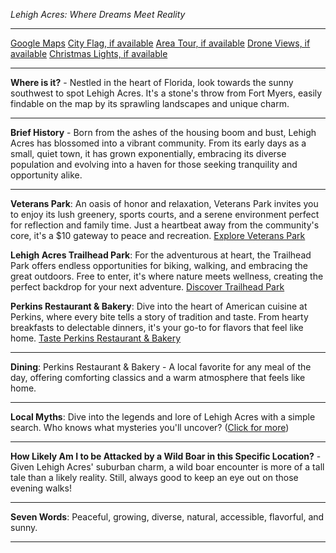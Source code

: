 *Lehigh Acres: Where Dreams Meet Reality*

---

[Google Maps](https://www.google.com/maps/place/Lehigh+Acres,+FL/data=!3m1!1e3)
[City Flag, if available](https://www.google.com/search?tbm=isch&q=Lehigh+Acres+FL+Flag+Picture)
[Area Tour, if available](https://www.youtube.com/results?search_query=Lehigh+Acres+FL+4k+tour)
[Drone Views, if available](https://www.youtube.com/results?search_query=Lehigh+Acres+FL+4k+drone)
[Christmas Lights, if available](https://www.youtube.com/results?search_query=Lehigh+Acres+FL+christmas+lights&sp=CAI%253D)

---

**Where is it?** - Nestled in the heart of Florida, look towards the sunny southwest to spot Lehigh Acres. It's a stone's throw from Fort Myers, easily findable on the map by its sprawling landscapes and unique charm.

---

**Brief History** - Born from the ashes of the housing boom and bust, Lehigh Acres has blossomed into a vibrant community. From its early days as a small, quiet town, it has grown exponentially, embracing its diverse population and evolving into a haven for those seeking tranquility and opportunity alike.

---

**Veterans Park**: An oasis of honor and relaxation, Veterans Park invites you to enjoy its lush greenery, sports courts, and a serene environment perfect for reflection and family time. Just a heartbeat away from the community's core, it's a $10 gateway to peace and recreation.
[Explore Veterans Park](https://www.youtube.com/results?search_query=Lehigh+Acres+FL+Veterans+Park)

**Lehigh Acres Trailhead Park**: For the adventurous at heart, the Trailhead Park offers endless opportunities for biking, walking, and embracing the great outdoors. Free to enter, it's where nature meets wellness, creating the perfect backdrop for your next adventure.
[Discover Trailhead Park](https://www.youtube.com/results?search_query=Lehigh+Acres+FL+Trailhead+Park)

**Perkins Restaurant & Bakery**: Dive into the heart of American cuisine at Perkins, where every bite tells a story of tradition and taste. From hearty breakfasts to delectable dinners, it's your go-to for flavors that feel like home.
[Taste Perkins Restaurant & Bakery](https://www.youtube.com/results?search_query=Lehigh+Acres+FL+Perkins+Restaurant)

---

**Dining**: Perkins Restaurant & Bakery - A local favorite for any meal of the day, offering comforting classics and a warm atmosphere that feels like home.

---

**Local Myths**: Dive into the legends and lore of Lehigh Acres with a simple search. Who knows what mysteries you'll uncover?
([Click for more](https://www.google.com/search?q=Lehigh+Acres+FL+local+myths))

---

**How Likely Am I to be Attacked by a Wild Boar in this Specific Location?** - Given Lehigh Acres' suburban charm, a wild boar encounter is more of a tall tale than a likely reality. Still, always good to keep an eye out on those evening walks!

---

**Seven Words**: Peaceful, growing, diverse, natural, accessible, flavorful, and sunny.

---